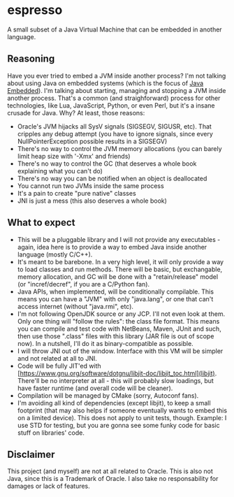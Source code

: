 # espresso

A small subset of a Java Virtual Machine that can be embedded in another language.

## Reasoning

Have you ever tried to embed a JVM inside another process? I'm not talking about using Java on embedded systems (which is the focus of [Java Embedded](http://docs.oracle.com/javase/8/javase-embedded.htm)). I'm talking about starting, managing and stopping a JVM inside another process. That's a common (and straighforward) process for other technologies, like Lua, JavaScript, Python, or even Perl, but it's a insane crusade for Java. Why? At least, those reasons:

+ Oracle's JVM hijacks all SysV signals (SIGSEGV, SIGUSR, etc). That cripples any debug attempt (you have to ignore signals, since every NullPointerException possible results in a SIGSEGV)
+ There's no way to control the JVM memory allocations (you can barely limit heap size with '-Xmx' and friends)
+ There's no way to control the GC (that deserves a whole book explaining what you can't do)
+ There's no way you can be notified when an object is deallocated
+ You cannot run two JVMs inside the same process
+ It's a pain to create "pure native" classes
+ JNI is just a mess (this also deserves a whole book)

## What to expect

+ This will be a pluggable library and I will not provide any executables - again, idea here is to provide a way to embed Java inside another language (mostly C/C++).
+ It's meant to be barebone. In a very high level, it will only provide a way to load classes and run methods. There will be basic, but exchangable, memory allocation, and GC will be done with a "retain/release" model (or "incref/decref", if you are a C/Python fan).
+ Java APIs, when implemented, will be conditionally compilable. This means you can have a "JVM" with only "java.lang", or one that can't access internet (without "java.rmi", etc).
+ I'm not following OpenJDK source or any JCP. I'll not even look at them. Only one thing will "follow the rules": the class file format. This means you can compile and test code with NetBeans, Maven, JUnit and such, then use those ".class" files with this library (JAR file is out of scope now). In a nutshell, I'll do it as binary-compatible as possible.
+ I will throw JNI out of the window. Interface with this VM will be simpler and not related at all to JNI.
+ Code will be fully JIT'ed with [https://www.gnu.org/software/dotgnu/libjit-doc/libjit_toc.html](libjit). There'll be no interpreter at all - this will probably slow loadings, but have faster runtime (and overall code will be cleaner).
+ Compilation will be managed by CMake (sorry, Autoconf fans).
+ I'm avoiding all kind of dependencies (except libjit), to keep a small footprint (that may also helps if someone eventually wants to embed this on a limited device). This does not apply to unit tests, though. Example: I use STD for testing, but you are gonna see some funky code for basic stuff on libraries' code.

## Disclaimer

This project (and myself) are not at all related to Oracle. This is also not Java, since this is a Trademark of Oracle. I also take no responsability for damages or lack of features.
